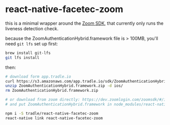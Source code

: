 # react-native-facetec-zoom

this is a minimal wrapper around the [Zoom SDK](https://dev.zoomlogin.com/), that currently only runs the liveness detection check.

because the ZoomAuthenticationHybrid.framework file is > 100MB, you'll need `git lfs` set up first:

```sh
brew install git-lfs
git lfs install
```

then:

```sh
# download form app.tradle.io
curl https://s3.amazonaws.com/app.tradle.io/sdk/ZoomAuthenticationHybrid.framework-6.8.0.zip > ZoomAuthenticationHybrid.framework.zip
unzip ZoomAuthenticationHybrid.framework.zip -d ios/
rm ZoomAuthenticationHybrid.framework.zip

# or download from zoom directly: https://dev.zoomlogin.com/zoomsdk/#/ios-guide
# and put ZoomAuthenticationHybrid.framework in node_modules/react-native-facetec-zoom/ios/
```

```sh
npm i -S tradle/react-native-facetec-zoom
react-native link react-native-facetec-zoom
```
